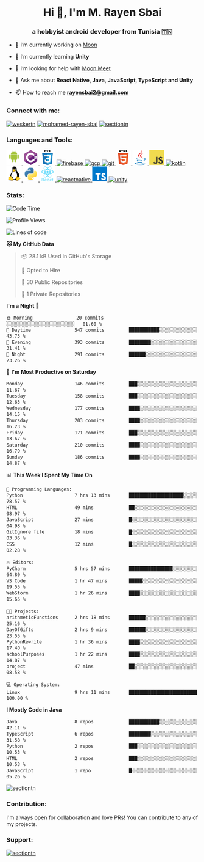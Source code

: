 <h1 style="text-align: center;">Hi 👋, I'm M. Rayen Sbai</h1>
<h3 style="text-align: center;">a hobbyist android developer from Tunisia 🇹🇳</h3>

- 🔭 I’m currently working on [Moon](https://github.com/MoonMeet/)

- 🌱 I’m currently learning **Unity**

- 🤝 I’m looking for help with [Moon Meet](https://github.com/MoonMeet/MoonMeet-CrossPlatform)

- 💬 Ask me about **React Native, Java, JavaScript, TypeScript and Unity**

- 📫 How to reach me **rayensbai2@gmail.com**

<h3 style="text-align: left;">Connect with me:</h3>
<p style="text-align: left;">
<a href="https://twitter.com/weskertn" target="blank"><img style="text-align: center;" src="https://raw.githubusercontent.com/rahuldkjain/github-profile-readme-generator/master/src/images/icons/Social/twitter.svg" alt="weskertn" height="30" width="40" /></a>
<a href="https://linkedin.com/in/mohamed-rayen-sbai" target="blank"><img style="text-align: center;" src="https://raw.githubusercontent.com/rahuldkjain/github-profile-readme-generator/master/src/images/icons/Social/linked-in-alt.svg" alt="mohamed-rayen-sbai" height="30" width="40" /></a>
<a href="https://www.youtube.com/@SectionTN" target="blank"><img style="text-align: center" src="https://raw.githubusercontent.com/rahuldkjain/github-profile-readme-generator/master/src/images/icons/Social/youtube.svg" alt="sectiontn" height="30" width="40" /></a>
</p>

<h3 style="text-align: left">Languages and Tools:</h3>
<p style="text-align: left;"> <a href="https://developer.android.com" target="_blank" rel="noreferrer"> <img src="https://raw.githubusercontent.com/devicons/devicon/master/icons/android/android-original-wordmark.svg" alt="android" width="40" height="40"/> </a> <a href="https://www.w3schools.com/cs/" target="_blank" rel="noreferrer"> <img src="https://raw.githubusercontent.com/devicons/devicon/master/icons/csharp/csharp-original.svg" alt="csharp" width="40" height="40"/> </a> <a href="https://www.w3schools.com/css/" target="_blank" rel="noreferrer"> <img src="https://raw.githubusercontent.com/devicons/devicon/master/icons/css3/css3-original-wordmark.svg" alt="css3" width="40" height="40"/> </a> <a href="https://firebase.google.com/" target="_blank" rel="noreferrer"> <img src="https://www.vectorlogo.zone/logos/firebase/firebase-icon.svg" alt="firebase" width="40" height="40"/> </a> <a href="https://cloud.google.com" target="_blank" rel="noreferrer"> <img src="https://www.vectorlogo.zone/logos/google_cloud/google_cloud-icon.svg" alt="gcp" width="40" height="40"/> </a> <a href="https://git-scm.com/" target="_blank" rel="noreferrer"> <img src="https://www.vectorlogo.zone/logos/git-scm/git-scm-icon.svg" alt="git" width="40" height="40"/> </a> <a href="https://www.w3.org/html/" target="_blank" rel="noreferrer"> <img src="https://raw.githubusercontent.com/devicons/devicon/master/icons/html5/html5-original-wordmark.svg" alt="html5" width="40" height="40"/> </a> <a href="https://www.java.com" target="_blank" rel="noreferrer"> <img src="https://raw.githubusercontent.com/devicons/devicon/master/icons/java/java-original.svg" alt="java" width="40" height="40"/> </a> <a href="https://developer.mozilla.org/en-US/docs/Web/JavaScript" target="_blank" rel="noreferrer"> <img src="https://raw.githubusercontent.com/devicons/devicon/master/icons/javascript/javascript-original.svg" alt="javascript" width="40" height="40"/> </a> <a href="https://kotlinlang.org" target="_blank" rel="noreferrer"> <img src="https://www.vectorlogo.zone/logos/kotlinlang/kotlinlang-icon.svg" alt="kotlin" width="40" height="40"/> </a> <a href="https://www.linux.org/" target="_blank" rel="noreferrer"> <img src="https://raw.githubusercontent.com/devicons/devicon/master/icons/linux/linux-original.svg" alt="linux" width="40" height="40"/> </a> <a href="https://www.python.org" target="_blank" rel="noreferrer"> <img src="https://raw.githubusercontent.com/devicons/devicon/master/icons/python/python-original.svg" alt="python" width="40" height="40"/> </a> <a href="https://reactjs.org/" target="_blank" rel="noreferrer"> <img src="https://raw.githubusercontent.com/devicons/devicon/master/icons/react/react-original-wordmark.svg" alt="react" width="40" height="40"/> </a> <a href="https://reactnative.dev/" target="_blank" rel="noreferrer"> <img src="https://reactnative.dev/img/header_logo.svg" alt="reactnative" width="40" height="40"/> </a> <a href="https://www.typescriptlang.org/" target="_blank" rel="noreferrer"> <img src="https://raw.githubusercontent.com/devicons/devicon/master/icons/typescript/typescript-original.svg" alt="typescript" width="40" height="40"/> </a> <a href="https://unity.com/" target="_blank" rel="noreferrer"> <img src="https://www.vectorlogo.zone/logos/unity3d/unity3d-icon.svg" alt="unity" width="40" height="40"/> </a> </p>

<h3 align="left">Stats:</h3>

<!--START_SECTION:SECTIONTN-->
![Code Time](http://img.shields.io/badge/Code%20Time-179%20hrs%2048%20mins-blue)

![Profile Views](http://img.shields.io/badge/Profile%20Views-12-blue)

![Lines of code](https://img.shields.io/badge/From%20Hello%20World%20I%27ve%20Written-1.2%20million%20lines%20of%20code-blue)

**🐱 My GitHub Data** 

> 📦 28.1 kB Used in GitHub's Storage 
 > 
> 💼 Opted to Hire
 > 
> 📜 30 Public Repositories 
 > 
> 🔑 1 Private Repositories 
 > 
**I'm a Night 🦉** 

```text
🌞 Morning                20 commits          ░░░░░░░░░░░░░░░░░░░░░░░░░   01.60 % 
🌆 Daytime                547 commits         ███████████░░░░░░░░░░░░░░   43.73 % 
🌃 Evening                393 commits         ████████░░░░░░░░░░░░░░░░░   31.41 % 
🌙 Night                  291 commits         ██████░░░░░░░░░░░░░░░░░░░   23.26 % 
```
📅 **I'm Most Productive on Saturday** 

```text
Monday                   146 commits         ███░░░░░░░░░░░░░░░░░░░░░░   11.67 % 
Tuesday                  158 commits         ███░░░░░░░░░░░░░░░░░░░░░░   12.63 % 
Wednesday                177 commits         ████░░░░░░░░░░░░░░░░░░░░░   14.15 % 
Thursday                 203 commits         ████░░░░░░░░░░░░░░░░░░░░░   16.23 % 
Friday                   171 commits         ███░░░░░░░░░░░░░░░░░░░░░░   13.67 % 
Saturday                 210 commits         ████░░░░░░░░░░░░░░░░░░░░░   16.79 % 
Sunday                   186 commits         ████░░░░░░░░░░░░░░░░░░░░░   14.87 % 
```


📊 **This Week I Spent My Time On** 

```text
💬 Programming Languages: 
Python                   7 hrs 13 mins       ████████████████████░░░░░   78.57 % 
HTML                     49 mins             ██░░░░░░░░░░░░░░░░░░░░░░░   08.97 % 
JavaScript               27 mins             █░░░░░░░░░░░░░░░░░░░░░░░░   04.98 % 
GitIgnore file           18 mins             █░░░░░░░░░░░░░░░░░░░░░░░░   03.36 % 
CSS                      12 mins             █░░░░░░░░░░░░░░░░░░░░░░░░   02.28 % 

🔥 Editors: 
PyCharm                  5 hrs 57 mins       ████████████████░░░░░░░░░   64.80 % 
VS Code                  1 hr 47 mins        █████░░░░░░░░░░░░░░░░░░░░   19.55 % 
WebStorm                 1 hr 26 mins        ████░░░░░░░░░░░░░░░░░░░░░   15.65 % 

🐱‍💻 Projects: 
arithmeticFunctions      2 hrs 18 mins       ██████░░░░░░░░░░░░░░░░░░░   25.16 % 
DayOfGifts               2 hrs 9 mins        ██████░░░░░░░░░░░░░░░░░░░   23.55 % 
PythonRewrite            1 hr 36 mins        ████░░░░░░░░░░░░░░░░░░░░░   17.40 % 
schoolPurposes           1 hr 22 mins        ████░░░░░░░░░░░░░░░░░░░░░   14.87 % 
project                  47 mins             ██░░░░░░░░░░░░░░░░░░░░░░░   08.58 % 

💻 Operating System: 
Linux                    9 hrs 11 mins       █████████████████████████   100.00 % 
```

**I Mostly Code in Java** 

```text
Java                     8 repos             ███████████░░░░░░░░░░░░░░   42.11 % 
TypeScript               6 repos             ████████░░░░░░░░░░░░░░░░░   31.58 % 
Python                   2 repos             ███░░░░░░░░░░░░░░░░░░░░░░   10.53 % 
HTML                     2 repos             ███░░░░░░░░░░░░░░░░░░░░░░   10.53 % 
JavaScript               1 repo              █░░░░░░░░░░░░░░░░░░░░░░░░   05.26 % 
```




<!--END_SECTION:SECTIONTN-->

<div style="text-align:left;">
<p> <img src="https://github-readme-streak-stats.herokuapp.com/?user=sectiontn&theme=dark" alt="sectiontn" /> </p>
</div>

<h3 style="text-align: left;">Contribution:</h3>
I'm always open for collaboration and love PRs! You can contribute to any of my projects.

<h3 style="text-align: left;">Support:</h3>
<p><a href="https://www.buymeacoffee.com/sectiontn"> <img style="text-align: left;" src="https://cdn.buymeacoffee.com/buttons/v2/default-yellow.png" height="50" width="210" alt="sectiontn" /></a></p><br><br>
